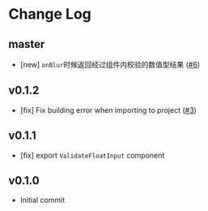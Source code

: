 # Change Log

## master

- [new] `onBlur`时候返回经过组件内校验的数值型结果 ([#6](https://github.com/yyssc/validate-float-input/issues/6))

## v0.1.2

- [fix] Fix building error when importing to project ([#3](https://github.com/yyssc/validate-float-input/issues/3))

## v0.1.1

- [fix] export `ValidateFloatInput` component

## v0.1.0
- Initial commit
